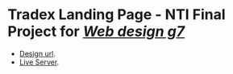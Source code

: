 # Tradex Landing Page - NTI Final Project for *[Web design g7](https://drive.google.com/file/d/1WGBLjDoj_34hx7vBDyQjYIRPBj0pWARm/view?usp=sharing)*

- [Design url](https://digitaltemplatemarket.com/items/tradex-premium-wordpress-theme/).
- [Live Server](https://ahmedbesheer.github.io/Tradex-landing-page---NTI-final-project/).

